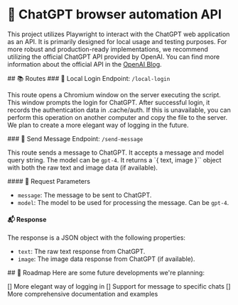 # 🚀 ChatGPT browser automation API

This project utilizes Playwright to interact with the ChatGPT web application as an API. It is primarily designed for local usage and testing purposes. For more robust and production-ready implementations, we recommend utilizing the official ChatGPT API provided by OpenAI. You can find more information about the official API in the [OpenAI Blog](https://openai.com/blog/introducing-chatgpt-and-whisper-apis).

## 📚 Routes
### 🔐 Local Login
Endpoint: `/local-login`

This route opens a Chromium window on the server executing the script. This window prompts the login for ChatGPT. After successful login, it records the authentication data in .cache/auth. If this is unavailable, you can perform this operation on another computer and copy the file to the server. We plan to create a more elegant way of logging in the future.

### 📨 Send Message
Endpoint: `/send-message`

This route sends a message to ChatGPT. It accepts a message and model query string. The model can be `gpt-4`. It returns a `{ text, image }`` object with both the raw text and image data (if available).

#### 📝 Request Parameters

- `message`: The message to be sent to ChatGPT.
- `model`: The model to be used for processing the message. Can be `gpt-4`.

#### 📬 Response

The response is a JSON object with the following properties:

- `text`: The raw text response from ChatGPT.
- `image`: The image data response from ChatGPT (if available).

## 🚧 Roadmap
Here are some future developments we're planning:

[] More elegant way of logging in
[] Support for message to specific chats
[] More comprehensive documentation and examples
